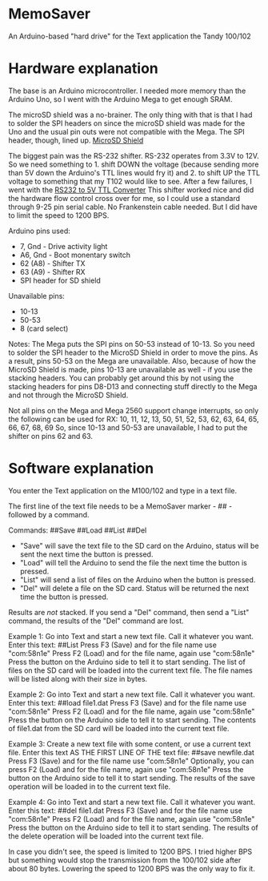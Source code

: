 ﻿# MemoSaver
An Arduino-based "hard drive" for the Text application the Tandy 100/102

# Hardware explanation

The base is an Arduino microcontroller.  I needed more memory than the Arduino Uno, so I went with the Arduino Mega to get enough SRAM.

The microSD shield was a no-brainer.  The only thing with that is that I had to solder the SPI headers on since the microSD shield was made for the Uno and the usual pin outs were not compatible with the Mega.  The SPI header, though, lined up. [MicroSD Shield](https://www.sparkfun.com/products/12761)

The biggest pain was the RS-232 shifter.  RS-232 operates from 3.3V to 12V.  So we need something to 1. shift DOWN the voltage (because sending more than 5V down the Arduino's TTL lines would fry it) and 2. to shift UP the TTL voltage to something that my T102 would like to see.  After a few failures, I went with the [RS232 to 5V TTL Converter](http://www.serialcomm.com/serial_rs232_converters/rs232_rs485_to_ttl_converters/rs232_to_5v_ttl_converter/rs232_to_5v_ttl.product_general_info.aspx)
This shifter worked nice and did the hardware flow control cross over for me, so I could use a standard through 9-25 pin serial cable.  No Frankenstein cable needed.  But I did have to limit the speed to 1200 BPS.

Arduino pins used:
* 7, Gnd - Drive activity light
* A6, Gnd - Boot monentary switch
* 62 (A8) - Shifter TX
* 63 (A9) - Shifter RX
* SPI header for SD shield

Unavailable pins:
* 10-13
* 50-53
* 8 (card select)

Notes:
The Mega puts the SPI pins on 50-53 instead of 10-13.  So you need to solder the SPI header to the MicroSD Shield in order to move the pins.  As a result, pins 50-53 on the Mega are unavailable.  Also, because of how the MicroSD Shield is made, pins 10-13 are unavailable as well - if you use the stacking headers.  You can probably get around this by not using the stacking headers for pins D8-D13 and connecting stuff directly to the Mega and not through the MicroSD Shield.

Not all pins on the Mega and Mega 2560 support change interrupts, so only the following can be used for RX:
10, 11, 12, 13, 50, 51, 52, 53, 62, 63, 64, 65, 66, 67, 68, 69
So, since 10-13 and 50-53 are unavailable, I had to put the shifter on pins 62 and 63.

# Software explanation

You enter the Text application on the M100/102 and type in a text file.

The first line of the text file needs to be a MemoSaver marker - ## - followed by a command.

  Commands:
  ##Save <filename>
  ##Load <filename>
  ##List
  ##Del <filename>

* "Save" will save the text file to the SD card on the Arduino, status will be sent the next time the button is pressed.
* "Load" will tell the Arduino to send the file the next time the button is pressed.
* "List" will send a list of files on the Arduino when the button is pressed.
* "Del" will delete a file on the SD card.  Status will be returned the next time the button is pressed.

Results are *not* stacked.  If you send a "Del" command, then send a "List" command, the results of the "Del" command are lost.

Example 1:
  Go into Text and start a new text file.  Call it whatever you want.
  Enter this text:
  ##List<press enter>
  Press F3 (Save) and for the file name use "com:58n1e"
  Press F2 (Load) and for the file name, again use "com:58n1e"
  Press the button on the Arduino side to tell it to start sending.
  The list of files on the SD card will be loaded into the current text file.
  The file names will be listed along with their size in bytes.

Example 2:
  Go into Text and start a new text file.  Call it whatever you want.
  Enter this text:
  ##load file1.dat<press enter>
  Press F3 (Save) and for the file name use "com:58n1e"
  Press F2 (Load) and for the file name, again use "com:58n1e"
  Press the button on the Arduino side to tell it to start sending.
  The contents of file1.dat from the SD card will be loaded into the current text file.

Example 3:
  Create a new text file with some content, or use a current text file.
  Enter this text AS THE FIRST LINE OF THE text file:
  ##save newfile.dat<press enter>
  Press F3 (Save) and for the file name use "com:58n1e"
  Optionally, you can press F2 (Load) and for the file name, again use "com:58n1e"
  Press the button on the Arduino side to tell it to start sending.
  The results of the save operation will be loaded in to the current text file.

Example 4:
  Go into Text and start a new text file.  Call it whatever you want.
  Enter this text:
  ##del file1.dat<press enter>
  Press F3 (Save) and for the file name use "com:58n1e"
  Press F2 (Load) and for the file name, again use "com:58n1e"
  Press the button on the Arduino side to tell it to start sending.
  The results of the delete operation will be loaded into the current text file.

In case you didn't see, the speed is limited to 1200 BPS.  I tried higher BPS but something would stop the transmission from the 100/102 side after about 80 bytes.  Lowering the speed to 1200 BPS was the only way to fix it.
